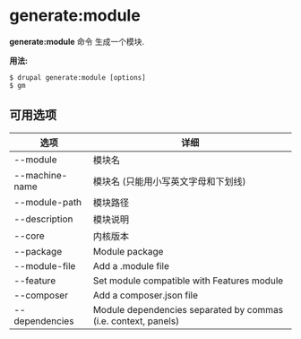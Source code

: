 # generate:module
**generate:module** 命令 生成一个模块.

**用法:**
```
$ drupal generate:module [options] 
$ gm  
```

## 可用选项
选项 | 详细
-------|-------------
--module | 模块名
--machine-name | 模块名 (只能用小写英文字母和下划线)
--module-path | 模块路径
--description | 模块说明
--core | 内核版本
--package | Module package
--module-file | Add a .module file
--feature | Set module compatible with Features module
--composer | Add a composer.json file
--dependencies | Module dependencies separated by commas (i.e. context, panels)
